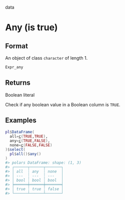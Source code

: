data

# Any (is true)

## Format

An object of class `character` of length 1.

```r
Expr_any
```

## Returns

Boolean literal

Check if any boolean value in a Boolean column is `TRUE`.

## Examples

<pre class='r-example'><code><span class='r-in'><span><span class='va'>pl</span><span class='op'>$</span><span class='fu'>DataFrame</span><span class='op'>(</span></span></span>
<span class='r-in'><span>  all<span class='op'>=</span><span class='fu'><a href='https://rdrr.io/r/base/c.html'>c</a></span><span class='op'>(</span><span class='cn'>TRUE</span>,<span class='cn'>TRUE</span><span class='op'>)</span>,</span></span>
<span class='r-in'><span>  any<span class='op'>=</span><span class='fu'><a href='https://rdrr.io/r/base/c.html'>c</a></span><span class='op'>(</span><span class='cn'>TRUE</span>,<span class='cn'>FALSE</span><span class='op'>)</span>,</span></span>
<span class='r-in'><span>  none<span class='op'>=</span><span class='fu'><a href='https://rdrr.io/r/base/c.html'>c</a></span><span class='op'>(</span><span class='cn'>FALSE</span>,<span class='cn'>FALSE</span><span class='op'>)</span></span></span>
<span class='r-in'><span><span class='op'>)</span><span class='op'>$</span><span class='fu'>select</span><span class='op'>(</span></span></span>
<span class='r-in'><span>  <span class='va'>pl</span><span class='op'>$</span><span class='fu'>all</span><span class='op'>(</span><span class='op'>)</span><span class='op'>$</span><span class='fu'>any</span><span class='op'>(</span><span class='op'>)</span></span></span>
<span class='r-in'><span><span class='op'>)</span></span></span>
<span class='r-out co'><span class='r-pr'>#&gt;</span> polars DataFrame: shape: (1, 3)</span>
<span class='r-out co'><span class='r-pr'>#&gt;</span> ┌──────┬──────┬───────┐</span>
<span class='r-out co'><span class='r-pr'>#&gt;</span> │ all  ┆ any  ┆ none  │</span>
<span class='r-out co'><span class='r-pr'>#&gt;</span> │ ---  ┆ ---  ┆ ---   │</span>
<span class='r-out co'><span class='r-pr'>#&gt;</span> │ bool ┆ bool ┆ bool  │</span>
<span class='r-out co'><span class='r-pr'>#&gt;</span> ╞══════╪══════╪═══════╡</span>
<span class='r-out co'><span class='r-pr'>#&gt;</span> │ true ┆ true ┆ false │</span>
<span class='r-out co'><span class='r-pr'>#&gt;</span> └──────┴──────┴───────┘</span>
 </code></pre>